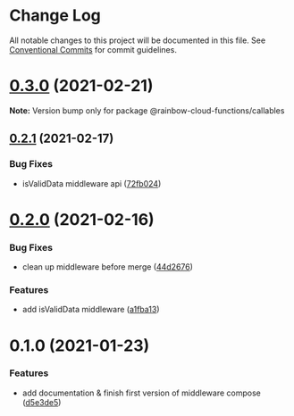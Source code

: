 # Change Log

All notable changes to this project will be documented in this file.
See [Conventional Commits](https://conventionalcommits.org) for commit guidelines.

# [0.3.0](https://github.com/nexxtway/rainbow-cloud-functions/compare/v0.2.1...v0.3.0) (2021-02-21)

**Note:** Version bump only for package @rainbow-cloud-functions/callables





## [0.2.1](https://github.com/nexxtway/rainbow-cloud-functions/compare/v0.2.0...v0.2.1) (2021-02-17)


### Bug Fixes

* isValidData middleware api ([72fb024](https://github.com/nexxtway/rainbow-cloud-functions/commit/72fb0242af11bd041a390cfae64115466ee5b2f4))





# [0.2.0](https://github.com/nexxtway/rainbow-cloud-functions/compare/v0.1.0...v0.2.0) (2021-02-16)


### Bug Fixes

* clean up middleware before merge ([44d2676](https://github.com/nexxtway/rainbow-cloud-functions/commit/44d26764f8d775703b6d1e240edabdf849954d7e))


### Features

* add isValidData middleware ([a1fba13](https://github.com/nexxtway/rainbow-cloud-functions/commit/a1fba13377754a38bd048760b851fe424ac5f4a7))





# 0.1.0 (2021-01-23)


### Features

* add documentation & finish first version of middleware compose ([d5e3de5](https://github.com/nexxtway/rainbow-cloud-functions/commit/d5e3de572c3480dad8d20b136dc46668a99698dc))
